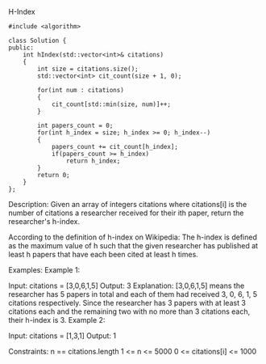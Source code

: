 H-Index
```
#include <algorithm>

class Solution {
public:
    int hIndex(std::vector<int>& citations) 
	{
        int size = citations.size();
        std::vector<int> cit_count(size + 1, 0);

        for(int num : citations) 
		{
            cit_count[std::min(size, num)]++;
        }

        int papers_count = 0;
        for(int h_index = size; h_index >= 0; h_index--) 
		{
            papers_count += cit_count[h_index];
            if(papers_count >= h_index) 
                return h_index;
        }
        return 0;
    }
};
```

Description:
Given an array of integers citations where citations[i] is the number of citations a researcher received for their ith paper, return the researcher's h-index.

According to the definition of h-index on Wikipedia: The h-index is defined as the maximum value of h such that the given researcher has published at least h papers that have each been cited at least h times.

Examples:
Example 1:

Input: citations = [3,0,6,1,5]
Output: 3
Explanation: [3,0,6,1,5] means the researcher has 5 papers in total and each of them had received 3, 0, 6, 1, 5 citations respectively.
Since the researcher has 3 papers with at least 3 citations each and the remaining two with no more than 3 citations each, their h-index is 3.
Example 2:

Input: citations = [1,3,1]
Output: 1

Constraints:
n == citations.length
1 <= n <= 5000
0 <= citations[i] <= 1000
